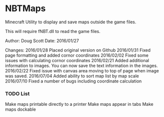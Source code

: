 # NBTMaps
Minecraft Utility to display and save maps outside the game files.

This will require fNBT.dll to read the game files.

Author: Doug Scott
Date: 2016/01/27

Changes:
2016/01/28	Placed original version on Github
2016/01/31	Fixed page formatting and added cornor coordinates
2016/02/02	Fixed some issues with calculating cornor coordinates
2016/02/21	Added additional information to images.  You can now save the text information in the images.
2016/02/22	Fixed issue with canvas area moving to top of page when image was saved.
2016/07/04  Added ability to sort map list by map scale
2016/07/10  Fixed a number of bugs including coordinate calculation


### TODO List
Make maps printable directly to a printer
Make maps appear in tabs
Make maps dockable


